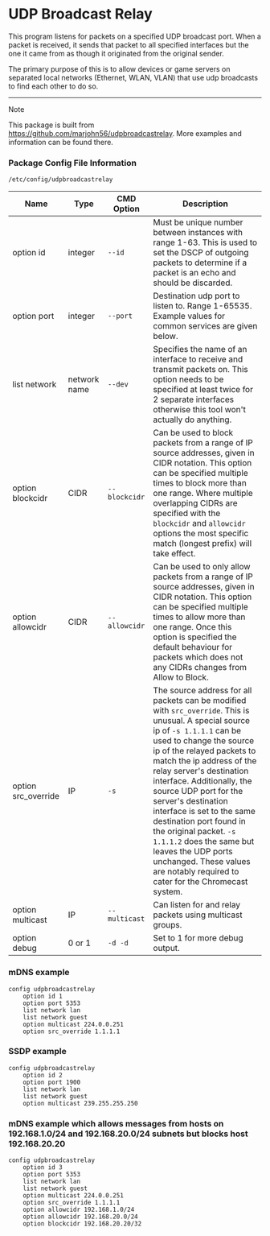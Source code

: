 # UDP Broadcast Relay

This program listens for packets on a specified UDP broadcast port. When a packet is received, it sends that packet to all specified interfaces but the one it came from as though it originated from the original sender.

The primary purpose of this is to allow devices or game servers on separated local networks (Ethernet, WLAN, VLAN) that use udp broadcasts to find each other to do so.

---

>[!NOTE]
>This package is built from https://github.com/marjohn56/udpbroadcastrelay. More examples and information can be found there.

### Package Config File Information  
`/etc/config/udpbroadcastrelay`

| Name | Type | CMD Option | Description |
| --- | --- | --- | --- |
| option id | integer | `--id` | Must be unique number between instances with range 1-63. This is used to set the DSCP of outgoing packets to determine if a packet is an echo and should be discarded. |
| option port | integer | `--port` | Destination udp port to listen to. Range 1-65535. Example values for common services are given below. |
| list network | network name | `--dev` | Specifies the name of an interface to receive and transmit packets on. This option needs to be specified at least twice for 2 separate interfaces otherwise this tool won't actually do anything. |
| option blockcidr | CIDR | `--blockcidr` | Can be used to block packets from a range of IP source addresses, given in CIDR notation. This option can be specified multiple times to block more than one range. Where multiple overlapping CIDRs are specified with the `blockcidr` and `allowcidr` options the most specific match (longest prefix) will take effect. |
| option allowcidr | CIDR | `--allowcidr` | Can be used to only allow packets from a range of IP source addresses, given in CIDR notation. This option can be specified multiple times to allow more than one range. Once this option is specified the default behaviour for packets which does not any CIDRs changes from Allow to Block. |
| option src_override | IP | `-s` | The source address for all packets can be modified with `src_override`. This is unusual. A special source ip of `-s 1.1.1.1` can be used to change the source ip of the relayed packets to match the ip address of the relay server's destination interface. Additionally, the source UDP port for the server's destination interface is set to the same destination port found in the original packet. `-s 1.1.1.2` does the same but leaves the UDP ports unchanged. These values are notably required to cater for the Chromecast system. |
| option multicast | IP | `--multicast` | Can listen for and relay packets using multicast groups. |
| option debug | 0 or 1 | `-d -d` | Set to 1 for more debug output. |


### mDNS example
```
config udpbroadcastrelay
    option id 1
    option port 5353
    list network lan
    list network guest
    option multicast 224.0.0.251
    option src_override 1.1.1.1
```

### SSDP example
```
config udpbroadcastrelay
    option id 2
    option port 1900
    list network lan
    list network guest
    option multicast 239.255.255.250
```

### mDNS example which allows messages from hosts on 192.168.1.0/24 and 192.168.20.0/24 subnets but blocks host 192.168.20.20
```
config udpbroadcastrelay
    option id 3
    option port 5353
    list network lan
    list network guest
    option multicast 224.0.0.251
    option src_override 1.1.1.1
    option allowcidr 192.168.1.0/24
    option allowcidr 192.168.20.0/24
    option blockcidr 192.168.20.20/32
```
